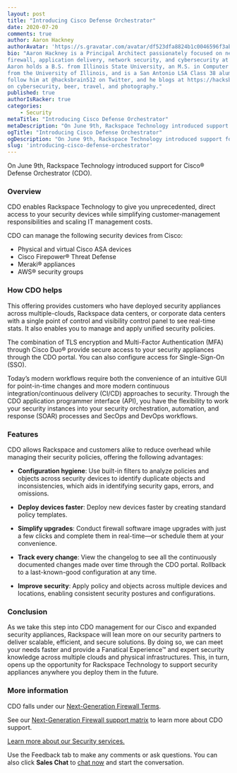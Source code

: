 ```yaml
---
layout: post
title: "Introducing Cisco Defense Orchestrator"
date: 2020-07-20
comments: true
author: Aaron Hackney
authorAvatar: 'https://s.gravatar.com/avatar/df523dfa8824b1c0046596f3ab981a9c'
bio: "Aaron Hackney is a Principal Architect passionately focused on next-generation
firewall, application delivery, network security, and cybersecurity at Rackspace.
Aaron holds a B.S. from Illinois State University, an M.S. in Computer Science
from the University of Illinois, and is a San Antonio LSA Class 38 alum. You can
follow him at @hacksbrain512 on Twitter, and he blogs at https://hacksbrain.com
on cybersecurity, beer, travel, and photography."
published: true
authorIsRacker: true
categories:
    - Security
metaTitle: "Introducing Cisco Defense Orchestrator"
metaDescription: "On June 9th, Rackspace Technology introduced support for Cisco&reg; Defense Orchestrator (CDO)."
ogTitle: "Introducing Cisco Defense Orchestrator"
ogDescription: "On June 9th, Rackspace Technology introduced support for Cisco&reg; Defense Orchestrator (CDO)."
slug: 'introducing-cisco-defense-orchestrator'
---
```


On June 9th, Rackspace Technology introduced support for Cisco&reg; Defense
Orchestrator (CDO).

<!--more-->

### Overview

CDO enables Rackspace Technology to give you unprecedented, direct access to
your security devices while simplifying customer-management responsibilities and
scaling IT management costs.

CDO can manage the following security devices from Cisco:

- Physical and virtual Cisco ASA devices
- Cisco Firepower&reg; Threat Defense
- Meraki&reg; appliances
- AWS&reg; security groups

### How CDO helps

This offering provides customers who have deployed security appliances across
multiple-clouds, Rackspace data centers, or corporate data centers with a single
point of control and visibility control panel to see real-time stats. It also
enables you to manage and apply unified security policies.

The combination of TLS encryption and Multi-Factor Authentication (MFA) through
Cisco Duo® provide secure access to your security appliances through the CDO portal.
You can also configure access for Single-Sign-On (SSO).

Today’s modern workflows require both the convenience of an intuitive GUI for
point-in-time changes and more modern continuous integration/continuous delivery
(CI/CD) approaches to security. Through the CDO application programmer interface
(API), you have the flexibility to work your security instances into your security
orchestration, automation, and response (SOAR) processes and SecOps and DevOps
workflows.

### Features

CDO allows Rackspace and customers alike to reduce overhead while managing their
security policies, offering the following advantages:

- **Configuration hygiene**: Use built-in filters to analyze policies and
  objects across security devices to identify duplicate objects and
  inconsistencies, which aids in identifying security gaps, errors, and omissions.

- **Deploy devices faster**: Deploy new devices faster by creating standard
  policy templates.

- **Simplify upgrades**: Conduct firewall software image upgrades with just a
  few clicks and complete them in real-time&mdash;or schedule them at your
  convenience.

- **Track every change**: View the changelog to see all the continuously
  documented changes made over time through the CDO portal. Rollback to a
  last-known-good configuration at any time.
  
- **Improve security**: Apply policy and objects across multiple devices and
  locations, enabling consistent security postures and configurations.

### Conclusion

As we take this step into CDO management for our Cisco and expanded security
appliances, Rackspace will lean more on our security partners to deliver
scalable, efficient, and secure solutions. By doing so, we can meet your needs
faster and provide a Fanatical Experience&trade; and expert security knowledge
across multiple clouds and physical infrastructures. This, in turn, opens up the
opportunity for Rackspace Technology to support security appliances anywhere you
deploy them in the future.

### More information

CDO falls under our [Next-Generation Firewall Terms](https://www.rackspace.com/information/legal/ngfw).

See our [Next-Generation Firewall support matrix](https://support.rackspace.com/how-to/ngfw-feature-matrix/)
to learn more about CDO support.

<a class="cta blue" id="cta" href="https://www.rackspace.com/security">Learn more about our Security services.</a>

Use the Feedback tab to make any comments or ask questions. You can also click
**Sales Chat** to [chat now](https://www.rackspace.com/) and start the conversation.
